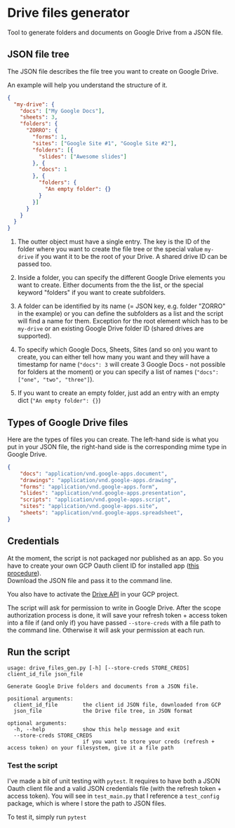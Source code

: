 # Drive files generator

Tool to generate folders and documents on Google Drive from a JSON file.

## JSON file tree

The JSON file describes the file tree you want to create on Google Drive.

An example will help you understand the structure of it.
```json
{
  "my-drive": {
    "docs": ["My Google Docs"],
    "sheets": 3,
    "folders": {
      "ZORRO": {
        "forms": 1,
        "sites": ["Google Site #1", "Google Site #2"],
        "folders": [{
          "slides": ["Awesome slides"]
        }, {
          "docs": 1
        }, {
          "folders": {
            "An empty folder": {}
          }
        }]  
      }
    }
  }
}
```

1. The outter object must have a single entry. The key is the ID of the folder where you want to create the file tree 
or the special value `my-drive` if you want it to be the root of your Drive. A shared drive ID can be passed too.

2. Inside a folder, you can specify the different Google Drive elements you want to create. Either documents from the
the list, or the special keyword "folders" if you want to create subfolders.

3. A folder can be identified by its name (= JSON key, e.g. folder "ZORRO" in the example) or you can define the 
   subfolders as a list and the script will find a name for them. Exception for the root element which has to be
   `my-drive` or an existing Google Drive folder ID (shared drives are supported).

4. To specify which Google Docs, Sheets, Sites (and so on) you want to create, you can either tell how many you want 
and they will have a timestamp for name (`"docs": 3` will create 3 Google Docs - not possible for folders at the moment) 
or you can specify a list of names (`"docs": ["one", "two", "three"]`).

5. If you want to create an empty folder, just add an entry with an empty dict (`"An empty folder": {}`)

## Types of Google Drive files

Here are the types of files you can create. The left-hand side is what you put in your JSON file,
the right-hand side is the corresponding mime type in Google Drive.

```json
{
    "docs": "application/vnd.google-apps.document",
    "drawings": "application/vnd.google-apps.drawing",
    "forms": "application/vnd.google-apps.form",
    "slides": "application/vnd.google-apps.presentation",
    "scripts": "application/vnd.google-apps.script",
    "sites": "application/vnd.google-apps.site",
    "sheets": "application/vnd.google-apps.spreadsheet",
}
```

## Credentials
At the moment, the script is not packaged nor published as an app. So you have to create your own GCP Oauth
client ID for installed app ([this procedure][1]).  
Download the JSON file and pass it to the command line.  

You also have to activate the [Drive API][2] in your GCP project.

The script will ask for permission to write in Google Drive. After the scope authorization process is done, it
will save your refresh token + access token into a file if (and only if) you have passed `--store-creds` with a file
path to the command line.
Otherwise it will ask your permission at each run.

[1]: https://cloud.google.com/bigquery/docs/authentication/end-user-installed#client-credentials
[2]: https://console.cloud.google.com/apis/library/drive.googleapis.com/

## Run the script
```
usage: drive_files_gen.py [-h] [--store-creds STORE_CREDS] client_id_file json_file

Generate Google Drive folders and documents from a JSON file.

positional arguments:
  client_id_file        the client id JSON file, downloaded from GCP
  json_file             the Drive file tree, in JSON format

optional arguments:
  -h, --help            show this help message and exit
  --store-creds STORE_CREDS
                        if you want to store your creds (refresh + access token) on your filesystem, give it a file path
```

### Test the script
I've made a bit of unit testing with `pytest`. It requires to have both a JSON Oauth client file and 
a valid JSON credentials file (with the refresh token + access token).
You will see in `test_main.py` that I reference a `test_config` package, which is where I store the path to JSON files.

To test it, simply run `pytest`
